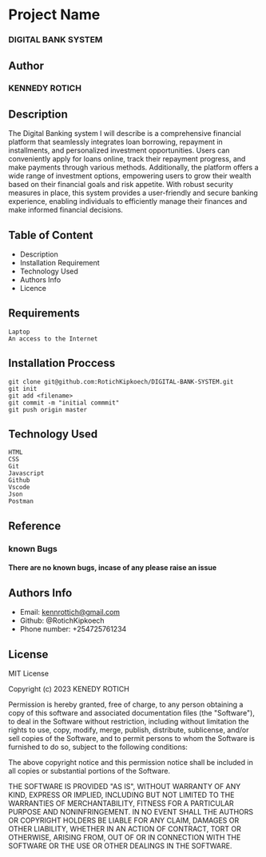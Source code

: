  # Project Name

 ### DIGITAL BANK SYSTEM

## Author
### KENNEDY ROTICH

## Description

The Digital Banking system I will describe is a comprehensive financial platform that seamlessly integrates loan borrowing, repayment in installments, and personalized investment opportunities. Users can conveniently apply for loans online, track their repayment progress, and make payments through various methods. Additionally, the platform offers a wide range of investment options, empowering users to grow their wealth based on their financial goals and risk appetite. With robust security measures in place, this system provides a user-friendly and secure banking experience, enabling individuals to efficiently manage their finances and make informed financial decisions.

## Table of Content
* Description
* Installation Requirement
* Technology Used 
* Authors Info
* Licence


## Requirements 
```
Laptop
An access to the Internet
```

## Installation Proccess
```
git clone git@github.com:RotichKipkoech/DIGITAL-BANK-SYSTEM.git
git init
git add <filename>
git commit -m "initial commmit"
git push origin master
```
## Technology Used
```
HTML
CSS
Git
Javascript
Github
Vscode
Json
Postman
```
## Reference



### known Bugs
#### There are no known bugs, incase of any please raise an issue

## Authors Info

* Email: kennrottich@gmail.com
* Github: @RotichKipkoech
* Phone number: +254725761234

## License
MIT License

Copyright (c) 2023 KENEDY ROTICH

Permission is hereby granted, free of charge, to any person obtaining a copy
of this software and associated documentation files (the "Software"), to deal
in the Software without restriction, including without limitation the rights
to use, copy, modify, merge, publish, distribute, sublicense, and/or sell
copies of the Software, and to permit persons to whom the Software is
furnished to do so, subject to the following conditions:

The above copyright notice and this permission notice shall be included in all
copies or substantial portions of the Software.

THE SOFTWARE IS PROVIDED "AS IS", WITHOUT WARRANTY OF ANY KIND, EXPRESS OR
IMPLIED, INCLUDING BUT NOT LIMITED TO THE WARRANTIES OF MERCHANTABILITY,
FITNESS FOR A PARTICULAR PURPOSE AND NONINFRINGEMENT. IN NO EVENT SHALL THE
AUTHORS OR COPYRIGHT HOLDERS BE LIABLE FOR ANY CLAIM, DAMAGES OR OTHER
LIABILITY, WHETHER IN AN ACTION OF CONTRACT, TORT OR OTHERWISE, ARISING FROM,
OUT OF OR IN CONNECTION WITH THE SOFTWARE OR THE USE OR OTHER DEALINGS IN THE
SOFTWARE.